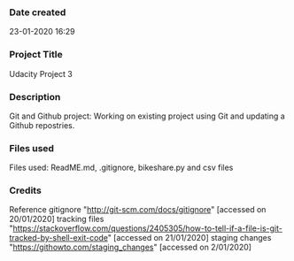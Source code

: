### Date created
23-01-2020 16:29

### Project Title
Udacity Project 3

### Description
Git and Github project: Working on existing project using Git and updating a Github repostries.
### Files used
Files used: ReadME.md, .gitignore, bikeshare.py and csv files

### Credits
Reference
gitignore "http://git-scm.com/docs/gitignore" [accessed on 20/01/2020] 
tracking files "https://stackoverflow.com/questions/2405305/how-to-tell-if-a-file-is-git-tracked-by-shell-exit-code" [accessed on 21/01/2020]
staging changes "https://githowto.com/staging_changes" [accessed on 2/01/2020]

